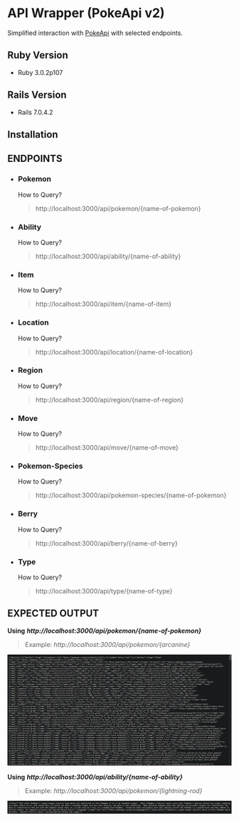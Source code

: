 # API Wrapper (PokeApi v2)

Simplified interaction with [PokeApi](https://pokeapi.co/) with selected endpoints.

## Ruby Version

- Ruby 3.0.2p107

## Rails Version

- Rails 7.0.4.2

## Installation

## **ENDPOINTS**

- ### **Pokemon**
  How to Query?
  > http://localhost:3000/api/pokemon/{name-of-pokemon}
- ### **Ability**
  How to Query?
  > http://localhost:3000/api/ability/{name-of-ability}
- ### **Item**
  How to Query?
  > http://localhost:3000/api/item/{name-of-item}
- ### **Location**
  How to Query?
  > http://localhost:3000/api/location/{name-of-location}
- ### **Region**
  How to Query?
  > http://localhost:3000/api/region/{name-of-region}
- ### **Move**
  How to Query?
  > http://localhost:3000/api/move/{name-of-move}
- ### **Pokemon-Species**
  How to Query?
  > http://localhost:3000/api/pokemon-species/{name-of-pokemon}
- ### **Berry**
  How to Query?
  > http://localhost:3000/api/berry/{name-of-berry}
- ### **Type**
  How to Query?
  > http://localhost:3000/api/type/{name-of-type}

## EXPECTED OUTPUT

**Using** **_http://localhost:3000/api/pokemon/{name-of-pokemon}_**

> Example: _http://localhost:3000/api/pokemon/{arcanine}_

![pokemon-endpoint-example](/app/assets/images/pokemon-example-endpoint.png?raw=true)

**Using** **_http://localhost:3000/api/ability/{name-of-ability}_**

> Example: _http://localhost:3000/api/pokemon/{lightning-rod}_

![ability-endpoint-example](/app/assets/images/ability-example-endpoint.png?raw=true)
